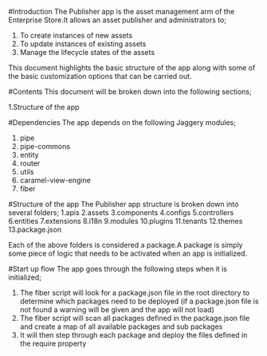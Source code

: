 #Introduction
The Publisher app is the asset management arm of the Enterprise Store.It allows an asset publisher and administrators to;

1. To create instances of new assets
2. To update instances of existing assets
2. Manage the lifecycle states of the assets

This document highlights the basic structure of the app along with some of the basic customization options that can be carried out.



#Contents
This document will be broken down into the following sections;

1.Structure of the app

#Dependencies
The app depends on the following Jaggery modules;

1. pipe
2. pipe-commons
3. entity
4. router
5. utils
6. caramel-view-engine
7. fiber

#Structure of the app
The Publisher app structure is broken down into several folders;
1.apis
2.assets
3.components
4.configs
5.controllers
6.entities
7.extensions
8.i18n
9.modules
10.plugins
11.tenants
12.themes
13.package.json

Each of the above folders is considered a package.A package is simply some piece of logic that needs to be activated when an app is initialized.

#Start up flow
The app goes through the following steps when it is initialized;

1. The fiber script will look for a package.json file in the root directory to determine which packages need to be deployed (if a package.json file is not found a warning will be given and the app will not load)
2. The fiber script will scan all packages defined in the package.json file and create a map of all available packages and sub packages
3. It will then step through each package and deploy the files defined in the require property


